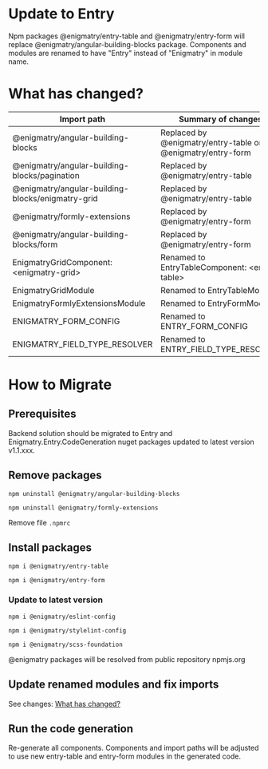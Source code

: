 # Update to Entry

Npm packages @enigmatry/entry-table and @enigmatry/entry-form will replace @enigmatry/angular-building-blocks package. Components and modules are renamed to have "Entry" instead of "Enigmatry" in module name.

# What has changed?

| Import path | Summary of changes
|-|-|
| @enigmatry/angular-building-blocks | Replaced by @enigmatry/entry-table or @enigmatry/entry-form |
| @enigmatry/angular-building-blocks/pagination | Replaced by @enigmatry/entry-table |
| @enigmatry/angular-building-blocks/enigmatry-grid | Replaced by @enigmatry/entry-table |
| @enigmatry/formly-extensions | Replaced by @enigmatry/entry-form |
| @enigmatry/angular-building-blocks/form | Replaced by @enigmatry/entry-form |
| EnigmatryGridComponent: \<enigmatry-grid\> | Renamed to EntryTableComponent: \<entry-table\> |
| EnigmatryGridModule | Renamed to EntryTableModule |
| EnigmatryFormlyExtensionsModule | Renamed to EntryFormModule |
| ENIGMATRY_FORM_CONFIG | Renamed to ENTRY_FORM_CONFIG |
| ENIGMATRY_FIELD_TYPE_RESOLVER | Renamed to ENTRY_FIELD_TYPE_RESOLVER |

# How to Migrate
## Prerequisites

Backend solution should be migrated to Entry and Enigmatry.Entry.CodeGeneration nuget packages updated to latest version v1.1.xxx.

## Remove packages 

```npm uninstall @enigmatry/angular-building-blocks```

```npm uninstall @enigmatry/formly-extensions```

Remove file ```.npmrc```


## Install packages

```npm i @enigmatry/entry-table``` 

```npm i @enigmatry/entry-form```

### Update to latest version

```npm i @enigmatry/eslint-config``` 

```npm i @enigmatry/stylelint-config```

```npm i @enigmatry/scss-foundation```

@enigmatry packages will be resolved from public repository npmjs.org

## Update renamed modules and fix imports

See changes: [What has changed?](#what-has-changed)

## Run the code generation

Re-generate all components. Components and import paths will be adjusted to use new entry-table and entry-form modules in the generated code.